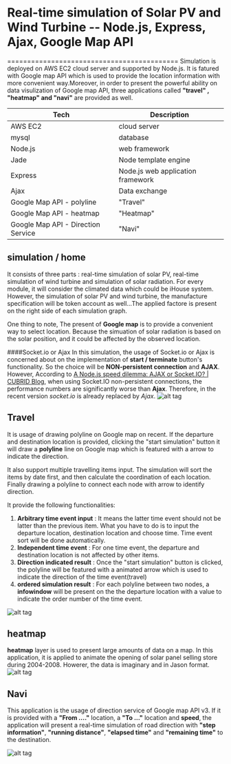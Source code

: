 # Real-time simulation of Solar PV and Wind Turbine -- Node.js, Express, Ajax, Google Map API
===========================================
Simulation is deployed on AWS EC2 cloud server and supported by Node.js. It is fatured with Google map API which is used to provide the location information with more convenient way.Moreover, in order to present the powerful ability on data visulization of Google map API, three applications called __"travel" , "heatmap" and "navi"__ are provided as well.

Tech                               | Description 
-----------------------------------| -------------
AWS EC2                            | cloud server
mysql                              | database
Node.js                            | web framework
Jade                               | Node template engine
Express                            | Node.js web application framework
Ajax                               | Data exchange
Google Map API - polyline          | "Travel"
Google Map API - heatmap           | "Heatmap"
Google Map API - Direction Service | "Navi"

## simulation / home
It consists of three parts : real-time simulation of solar PV, real-time simulation of wind turbine and simulation of solar radiation. For every module, it will consider the climated data which could be iHouse system. However, the simulation of solar PV and wind turbine, the manufacture specification will be token account as well...The applied factore is present on the right side of each simulation graph.

One thing to note, The present of __Google map__ is to provide a convenient way to select location. Because the simuation of solar radiation is based on the solar position, and it could be affected by the observed location.

####Socket.io or Ajax
In this simulation, the usage of Socket.io or Ajax is concerned about on the implementation of __start / terminate__ button's functionality. So the choice will be __NON-persistent connection__ and __AJAX__. However, According to [A Node.js speed dilemma: AJAX or Socket.IO? | CUBRID Blog](http://www.cubrid.org/blog/cubrid-appstools/nodejs-speed-dilemma-ajax-or-socket-io/), when using Socket.IO non-persistent connections, the performance numbers are significantly worse than __Ajax__. Therefore, in the recent version _socket.io_ is already replaced by _Ajax_.
![alt tag](https://cloud.githubusercontent.com/assets/2316727/9667806/050d0032-52b9-11e5-9b8c-f86666470ddd.png)

## Travel
It is usage of drawing polyline on Google map on recent. If the departure and destination location is provided, clicking the "start simulation" button it will draw a __polyline__ line on Google map which is featured with a arrow to indicate the direction. 

It also support multiple travelling items input. The simulation will sort the items by date first, and then calculate the coordination of each location. Finally drawing a polyline to connect each node with arrow to identify direction.

It provide the following functionalities:

 1. __Arbitrary time event input__ : It means the latter time event should not be latter than the previous item. What you have to do is to input the departure location, destination location and choose time. Time event sort will be done automatically.
 2. __Independent time event__ : For one time event, the departure and destination location is not affected by other items.
 3. __Direction indicated result__ : Once the "start simulation" button is clicked, the polyline will be featured with a animated arrow which is used to indicate the direction of the time event(travel)
 4. __ordered simulation result__ : For each polyline between two nodes, a __infowindow__ will be present on the the departure location with a value to indicate the order number of the time event.
 
 ![alt tag](https://cloud.githubusercontent.com/assets/2316727/9667850/3d0366fc-52b9-11e5-94a7-ee57a225c041.png)
## heatmap
__heatmap__ layer is used to present large amounts of data on a map. In this application, it is applied to animate the opening of solar panel selling store during 2004-2008.  Howerer, the data is imaginary and in Jason format.
![alt tag](https://cloud.githubusercontent.com/assets/2316727/9719594/9ff2f6ba-55c0-11e5-8a3f-ab02e6b91873.png)

## Navi
This application is the usage of direction service of Google map API v3. If it is provided with a __"From ...."__ location, a __"To ..."__ location and __speed__, the application will present a real-time simulation of road direction with __"step information"__, __"running distance"__, __"elapsed time"__ and __"remaining time"__ to the destination.

![alt tag](https://cloud.githubusercontent.com/assets/2316727/9719603/d376ad2e-55c0-11e5-82c0-70de5d3866c7.png)